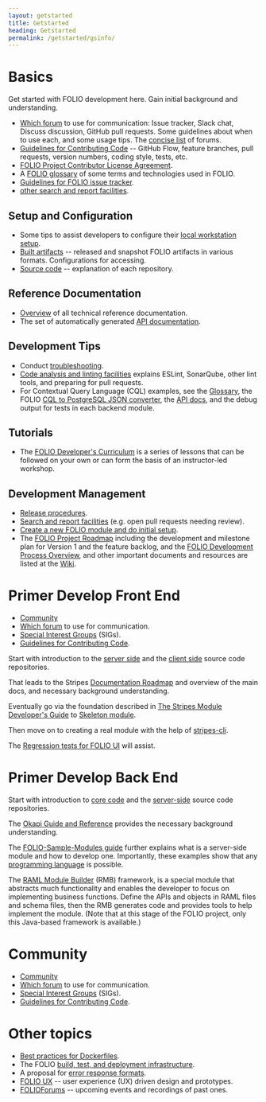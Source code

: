 ```yaml
---
layout: getstarted
title: Getstarted
heading: Getstarted
permalink: /getstarted/gsinfo/
---
```


# Basics

Get started with FOLIO development here.  Gain initial background and understanding.

- [Which forum](/guidelines/communityguidelines) to use for communication:
  Issue tracker, Slack chat, Discuss discussion, GitHub pull requests.
  Some guidelines about when to use each, and some usage tips.
  The [concise list](/guidelines/communityguidelines/#community-tools) of forums.
- [Guidelines for Contributing Code](/guidelines/contrib-code) --
  GitHub Flow, feature branches, pull requests, version numbers, coding style,
  tests, etc.
- [FOLIO Project Contributor License Agreement](/guidelines/cla-process).
- A [FOLIO glossary](/reference/refinfo/#glossary) of some terms and technologies used in FOLIO.
- [Guidelines for FOLIO issue tracker](/guidelines/communityguidelines/#issue-tracker).
- [other search and report facilities](/search-other).

## Setup and Configuration

- Some tips to assist developers to configure their
  [local workstation setup](/tools/setupdevenv).
- [Built artifacts](/download/download-built-artifacts) -- released and snapshot FOLIO artifacts in various formats.
Configurations for accessing.
- [Source code](/source/components) -- explanation of each repository.

## Reference Documentation

- [Overview](/reference/refinfo) of all technical reference documentation.
- <span id="api-reference"/> The set of automatically generated [API documentation](/reference/refinfo/#api-specifications).

## Development Tips

- Conduct [troubleshooting](/tools/setupdevenv/#troubleshooting).
- [Code analysis and linting facilities](/guidelines/codingconventions/#code-analysis-and-linting) explains ESLint, SonarQube, other lint tools, and preparing for pull requests.
- For Contextual Query Language (CQL) examples, see the [Glossary](/reference/refinfo/#folio-technologies-and-concepts), the FOLIO [CQL to PostgreSQL JSON converter](https://github.com/folio-org/cql2pgjson-java), the [API docs](/reference/refinfo/#api-specifications), and the debug output for tests in each backend module.


## Tutorials

- The [FOLIO Developer's Curriculum](/tutorials/foliodeveloperscurr/) is a series
of lessons that can be followed on your own or can form the basis of an
instructor-led workshop.

## Development Management

- [Release procedures](/guides/release-procedures/).
- [Search and report facilities](/search-other) (e.g. open pull requests needing review).
- [Create a new FOLIO module and do initial setup](/source/components/#create-new-repository).
- The [FOLIO Project Roadmap](https://wiki.folio.org/display/PC/FOLIO+Roadmap) including the development and milestone plan for Version 1 and the feature backlog,
and the [FOLIO Development Process Overview](https://wiki.folio.org/display/COMMUNITY/FOLIO+Development+Process+Overview), and other important documents and resources are listed at the [Wiki](https://wiki.folio.org).

# Primer Develop Front End

- [Community](https://www.folio.org/community/)
- [Which forum](/guidelines/communityguidelines/) to use for communication.
- [Special Interest Groups](https://wiki.folio.org/display/PC/Special+Interest+Groups) (SIGs).
- [Guidelines for Contributing Code](/guidelines/contrib-code/).

Start with introduction to the [server side](/source/components/#server-side-1)
and the [client side](/source/components/#client-side-1) source code repositories.

That leads to the Stripes [Documentation Roadmap](https://github.com/folio-org/stripes-core/blob/master/README.md#documentation-roadmap) and overview of the main docs, and necessary background understanding.

Eventually go via the foundation described in
[The Stripes Module Developer's Guide](https://github.com/folio-org/stripes-core/blob/master/doc/dev-guide.md)
to
[Skeleton module](https://github.com/folio-org/stripes-core/blob/master/doc/dev-guide.md#skeleton-module).

Then move on to creating a real module with the help of [stripes-cli](https://github.com/folio-org/stripes-cli).

The [Regression tests for FOLIO UI](https://github.com/folio-org/ui-testing) will assist.

# Primer Develop Back End

Start with introduction to [core code](/guides/introduction/#core-code)
and the [server-side](/source/components/#server-side-1) source code repositories.

The [Okapi Guide and Reference](https://github.com/folio-org/okapi/blob/master/doc/guide.md) provides the necessary background understanding.

The [FOLIO-Sample-Modules guide](https://github.com/folio-org/folio-sample-modules/blob/master/README.md) further explains what is a server-side module and how to develop one. Importantly, these examples show that any [programming language](/source/components/#any-programming-language) is possible.

The [RAML Module Builder](https://github.com/folio-org/raml-module-builder) (RMB) framework, is a special module that abstracts much functionality and enables the developer to focus on implementing business functions. Define the APIs and objects in RAML files and schema files, then the RMB generates code and provides tools to help implement the module.
(Note that at this stage of the FOLIO project, only this Java-based framework is available.)

# Community

- [Community](/guidelines/communityguidelines/)
- [Which forum](/guidelines/communityguidelines/#community-tools) to use for communication.
- [Special Interest Groups](https://wiki.folio.org/display/PC/Special+Interest+Groups) (SIGs).
- [Guidelines for Contributing Code](/guidelines/communityguidelines).

# Other topics

- [Best practices for Dockerfiles](/guidelines/codingconventions/#best-practices-for-docker-files).
- The FOLIO [build, test, and deployment infrastructure](/guides/system/#automation).
- A proposal for [error response formats](https://github.com/folio-org/okapi/blob/master/doc/error-formats-in-folio.md).
- [FOLIO UX](http://ux.folio.org/) -- user experience (UX) driven design and prototypes.
- [FOLIOForums](https://www.openlibraryenvironment.org/archives/category/olfforum) -- upcoming events and recordings of past ones.